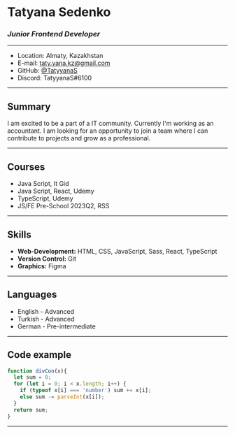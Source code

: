 # Tatyana Sedenko

### _Junior Frontend Developer_
***
* Location: Almaty, Kazakhstan
* E-mail: taty.yana.kz@gmail.com
* GitHub: [@TatyyanaS](https://github.com/TatyyanaS)
* Discord: TatyyanaS#6100 

***

## Summary
I am excited to be a part of a IT community.
Currently I'm working as an accountant. I am looking for an opportunity to join a team where I can contribute to projects and grow as a professional.

***

## Courses
* Java Script, It Gid
* Java Script, React, Udemy
* TypeScript, Udemy
* JS/FE Pre-School 2023Q2, RSS

***

## Skills
* __Web-Development:__ HTML, CSS, JavaScript, Sass, React, TypeScript
* __Version Control:__ Git
* __Graphics:__ Figma

***

## Languages
* English - Advanced 
* Turkish - Advanced 
* German  - Pre-intermediate

***

## Code example
```javascript
function divCon(x){
  let sum = 0;
  for (let i = 0; i < x.length; i++) {
    if (typeof x[i] === 'number') sum += x[i];
    else sum -= parseInt(x[i]);
  }
  return sum;
}
```
***